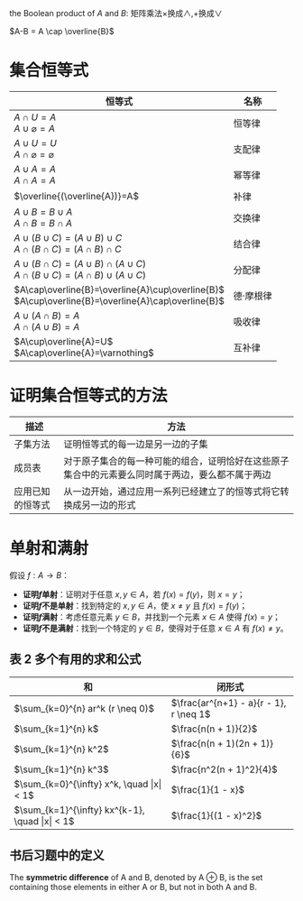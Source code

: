 the Boolean product of $A$ and $B$: 矩阵乘法$\times$换成$\land$,$+$换成$\lor$

$A-B = A \cap \overline{B}$


# 集合恒等式

| 恒等式 | 名称 |
| --- | --- |
| $A\cap U = A$ <br/> $A\cup\varnothing=A$ | 恒等律 |
| $A\cup U = U$ <br/> $A\cap\varnothing=\varnothing$ | 支配律 |
| $A\cup A = A$ <br/> $A\cap A = A$ | 幂等律 |
| $\overline{(\overline{A})}=A$ | 补律 |
| $A\cup B = B\cup A$ <br/> $A\cap B = B\cap A$ | 交换律 |
| $A\cup(B\cup C)=(A\cup B)\cup C$ <br> $A\cap(B\cap C)=(A\cap B)\cap C$ | 结合律 |
| $A\cup(B\cap C)=(A\cup B)\cap(A\cup C)$ <br> $A\cap(B\cup C)=(A\cap B)\cup(A\cup C)$ | 分配律 |
| $A\cap\overline{B}=\overline{A}\cup\overline{B}$ <br> $A\cup\overline{B}=\overline{A}\cap\overline{B}$ | 德·摩根律 |
| $A\cup(A\cap B)=A$ <br> $A\cap(A\cup B)=A$ | 吸收律 |
| $A\cup\overline{A}=U$ <br> $A\cap\overline{A}=\varnothing$ | 互补律 |


# 证明集合恒等式的方法
| 描述 | 方法 |
| --- | --- |
| 子集方法 | 证明恒等式的每一边是另一边的子集 |
| 成员表 | 对于原子集合的每一种可能的组合，证明恰好在这些原子集合中的元素要么同时属于两边，要么都不属于两边 |
| 应用已知的恒等式 | 从一边开始，通过应用一系列已经建立了的恒等式将它转换成另一边的形式 |

# 单射和满射

假设 $f:A \to B$：

- **证明$f$单射**：证明对于任意 $x,y\in A$，若 $f(x)=f(y)$，则 $x = y$；
- **证明$f$不是单射**：找到特定的 $x,y\in A$，使 $x\neq y$ 且 $f(x)=f(y)$；
- **证明$f$满射**：考虑任意元素 $y\in B$，并找到一个元素 $x\in A$ 使得 $f(x)=y$；
- **证明$f$不是满射**：找到一个特定的 $y\in B$，使得对于任意 $x\in A$ 有 $f(x)\neq y$。


## 表 2 多个有用的求和公式

| 和 | 闭形式 |
|---|---|
| $\sum_{k=0}^{n} ar^k (r \neq 0)$ | $\frac{ar^{n+1} - a}{r - 1}, r \neq 1$ |
| $\sum_{k=1}^{n} k$ | $\frac{n(n + 1)}{2}$ |
| $\sum_{k=1}^{n} k^2$ | $\frac{n(n + 1)(2n + 1)}{6}$ |
| $\sum_{k=1}^{n} k^3$ | $\frac{n^2(n + 1)^2}{4}$ |
| $\sum_{k=0}^{\infty} x^k, \quad \|x\| < 1$ | $\frac{1}{1 - x}$ |
| $\sum_{k=1}^{\infty} kx^{k-1}, \quad \|x\| < 1$ | $\frac{1}{(1 - x)^2}$ |


## 书后习题中的定义

The **symmetric difference** of A and B, denoted by A ⊕ B, is the set containing those elements in either A or B, but not in both A and B.

